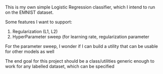 This is my own simple Logistic Regression classifier, which I intend to run
on the EMNIST dataset.

Some features I want to support:
1) Regularization (L1, L2)
2) HyperParameter sweep (for learning rate, regularization parameter

For the parameter sweep, I wonder if I can build a utility that can be usable
for other models as well

The end goal for this project should be a class/utilities generic enough 
to work for any labelled dataset, which can be specified
